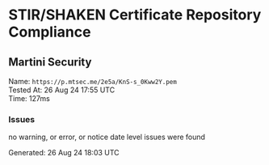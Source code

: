 # STIR/SHAKEN Certificate Repository Compliance

## Martini Security

Name: `https://p.mtsec.me/2e5a/KnS-s_0Kww2Y.pem`\
Tested At: 26 Aug 24 17:55 UTC\
Time: 127ms

### Issues

no warning, or error, or notice date level issues were found

Generated: 26 Aug 24 18:03 UTC